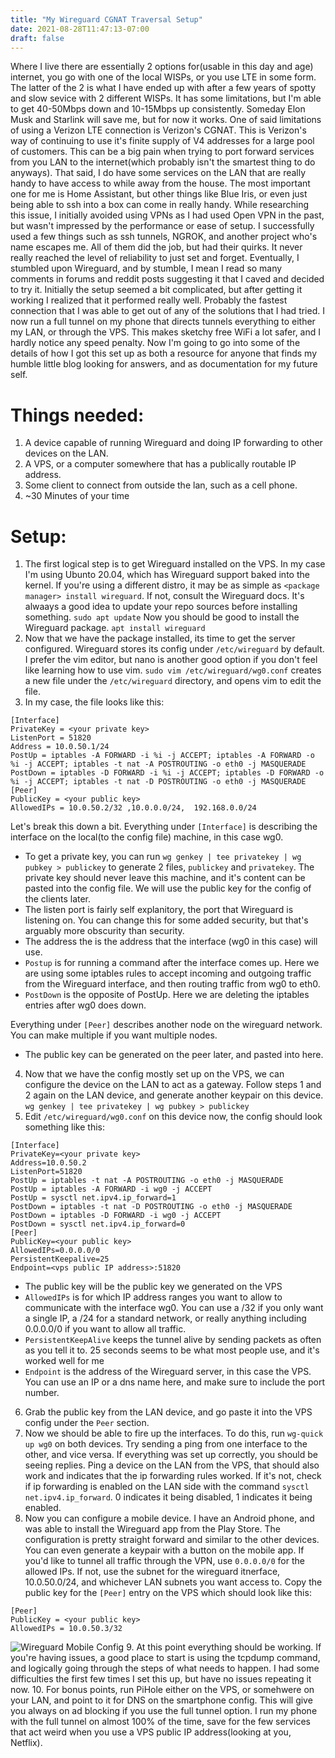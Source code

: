 ```yaml
---
title: "My Wireguard CGNAT Traversal Setup"
date: 2021-08-28T11:47:13-07:00
draft: false
---
```



Where I live there are essentially 2 options for(usable in this day and age) internet, you go with one of the local WISPs, or you use LTE in some form. The latter of the 2 is what I have ended up with after a few years of spotty and slow sevice with 2 different WISPs. It has some limitations, but I'm able to get 40-50Mbps down and 10-15Mbps up consistently. Someday Elon Musk and Starlink will save me, but for now it works.
One of said limitations of using a Verizon LTE connection is Verizon's CGNAT. This is Verizon's way of continuing to use it's finite supply of V4 addresses for a large pool of customers. This can be a big pain when trying to port forward services from you LAN to the internet(which probably isn't the smartest thing to do anyways). That said, I do have some services on the LAN that are really handy to have access to while away from the house. The most important one for me is Home Assistant, but other things like Blue Iris, or even just being able to ssh into a box can come in really handy.
While researching this issue, I initially avoided using VPNs as I had used Open VPN in the past, but wasn't impressed by the performance or ease of setup. I successfully used a few things such as ssh tunnels, NGROK, and another project who's name escapes me. All of them did the job, but had their quirks. It never really reached the level of reliability to just set and forget.
Eventually, I stumbled upon Wireguard, and by stumble, I mean I read so many comments in forums and reddit posts suggesting it that I caved and decided to try it. Initially the setup seemed a bit complicated, but after getting it working I realized that it performed really well. Probably the fastest connection that I was able to get out of any of the solutions that I had tried. I now run a full tunnel on my phone that directs tunnels everything to either my LAN, or through the VPS. This makes sketchy free WiFi a lot safer, and I hardly notice any speed penalty. Now I'm going to go into some of the details of how I got this set up as both a resource for anyone that finds my humble little blog looking for answers, and as documentation for my future self.

# Things needed:

1. A device capable of running Wireguard and doing IP forwarding to other devices on the LAN.
2. A VPS, or a computer somewhere that has a publically routable IP address.
3. Some client to connect from outside the lan, such as a cell phone.
3. ~30 Minutes of your time

# Setup:

1. The first logical step is to get Wireguard installed on the VPS. In my case I'm using Ubunto 20.04, which has Wireguard support baked into the kernel. If you're using a different distro, it may be as simple as `<package manager> install wireguard`. If not, consult the Wireguard docs.
   It's alwaays a good idea to update your repo sources before installing something.
    `sudo apt update`
    Now you should be good to install the Wireguard package.
    `apt install wireguard` 
2. Now that we have the package installed, its time to get the server configured. Wireguard stores its config under `/etc/wireguard` by default. I prefer the vim editor, but nano is another good option if you don't feel like learning how to use vim.
    `sudo vim /etc/wireguard/wg0.conf` creates a new file under the `/etc/wireguard` directory, and opens vim to edit the file.
3. In my case, the file looks like this:
```
[Interface]
PrivateKey = <your private key>
ListenPort = 51820
Address = 10.0.50.1/24
PostUp = iptables -A FORWARD -i %i -j ACCEPT; iptables -A FORWARD -o %i -j ACCEPT; iptables -t nat -A POSTROUTING -o eth0 -j MASQUERADE
PostDown = iptables -D FORWARD -i %i -j ACCEPT; iptables -D FORWARD -o %i -j ACCEPT; iptables -t nat -D POSTROUTING -o eth0 -j MASQUERADE
[Peer]
PublicKey = <your public key>
AllowedIPs = 10.0.50.2/32 ,10.0.0.0/24,  192.168.0.0/24
```

Let's break this down a bit. Everything under `[Interface]` is describing the interface on the local(to the config file) machine, in this case wg0. 
- To get a private key, you can run `wg genkey | tee privatekey | wg pubkey > publickey` to generate 2 files, `publickey` and `privatekey`. The private key should never leave this machine, and it's content can be pasted into the config file. We will use the public key for the config of the clients later. 
- The listen port is fairly self explanitory, the port that Wireguard is listening on. You can change this for some added security, but that's arguably more obscurity than security.
- The address the is the address that the interface (wg0 in this case) will use. 
- `Postup` is for running a command after the interface comes up. Here we are using some iptables rules to accept incoming and outgoing traffic from the Wireguard interface, and then routing traffic from wg0 to eth0.
- `PostDown` is the opposite of PostUp. Here we are deleting the iptables entries after wg0 does down.

Everything under `[Peer]` describes another node on the wireguard network. You can make multiple if you want multiple nodes.

- The public key can be generated on the peer later, and pasted into here.


4. Now that we have the config mostly set up on the VPS, we can configure the device on the LAN to act as a gateway. Follow steps 1 and 2 again on the LAN device, and generate another keypair on this device. `wg genkey | tee privatekey | wg pubkey > publickey`
5. Edit `/etc/wireguard/wg0.conf` on this device now, the config should look something like this:

```
[Interface]
PrivateKey=<your private key>
Address=10.0.50.2
ListenPort=51820
PostUp = iptables -t nat -A POSTROUTING -o eth0 -j MASQUERADE
PostUp = iptables -A FORWARD -i wg0 -j ACCEPT
PostUp = sysctl net.ipv4.ip_forward=1
PostDown = iptables -t nat -D POSTROUTING -o eth0 -j MASQUERADE
PostDown = iptables -D FORWARD -i wg0 -j ACCEPT
PostDown = sysctl net.ipv4.ip_forward=0
[Peer]
PublicKey=<your public key>
AllowedIPs=0.0.0.0/0
PersistentKeepalive=25
Endpoint=<vps public IP address>:51820
```

- The public key will be the public key we generated on the VPS
-   `AllowedIPs` is for which IP address ranges you want to allow to communicate with the interface wg0. You can use a /32 if you only want a single IP, a /24 for a standard network, or really anything including 0.0.0.0/0 if you want to allow all traffic.
-  `PersistentKeepAlive` keeps the tunnel alive by sending packets as often as you tell it to. 25 seconds seems to be what most people use, and it's worked well for me
-  `Endpoint` is the address of the Wireguard server, in this case the VPS. You can use an IP or a dns name here, and make sure to include the port number.
6. Grab the public key from the LAN device, and go paste it into the VPS config under the `Peer` section. 
7. Now we should be able to fire up the interfaces. To do this, run `wg-quick up wg0` on both devices. Try sending a ping from one interface to the other, and vice versa. If everything was set up correctly, you should be seeing replies. Ping a device on the LAN from the VPS, that should also work and indicates that the ip forwarding rules worked. If it's not, check if ip forwarding is enabled on the LAN side with the command `sysctl net.ipv4.ip_forward`. 0 indicates it being disabled, 1 indicates it being enabled.
8. Now you can configure a mobile device. I have an Android phone, and was able to install the Wireguard app from the Play Store. The configuration is pretty straight forward and similar to the other devices. You can even generate a keypair with a button on the mobile app. If you'd like to tunnel all traffic through the VPN, use `0.0.0.0/0` for the allowed IPs. If not, use the subnet for the wireguard itnerface, 10.0.50.0/24, and whichever LAN subnets you want access to. Copy the public key for the `[Peer]` entry on the VPS which should look like this:
 ```
 [Peer]
PublicKey = <your public key>
AllowedIPs = 10.0.50.3/32
 ```
 ![Wireguard Mobile Config](https://s3.us-west-1.wasabisys.com/web-assets/wg_mobile_config.png)
 9. At this point everything should be working. If you're having issues, a good place to start is using the tcpdump command, and logically going through the steps of what needs to happen. I had some difficulties the first few times I set this up, but have no issues repeating it now. 
 10. For bonus points, run PiHole either on the VPS, or somehwere on your LAN, and point to it for DNS on the smartphone config. This will give you always on ad blocking if you use the full tunnel option. I run my phone with the full tunnel on almost 100% of the time, save for the few services that act weird when you use a VPS public IP address(looking at you, Netflix).

